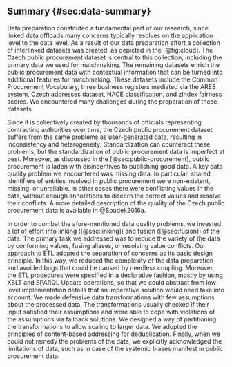 ## Summary {#sec:data-summary}

Data preparation constituted a fundamental part of our research, since linked data offloads many concerns typically resolves on the application level to the data level.
As a result of our data preparation effort a collection of interlinked datasets was created, as depicted in the [@fig:cloud].
The Czech public procurement dataset is central to this collection, including the primary data we used for matchmaking.
The remaining datasets enrich the public procurement data with contextual information that can be turned into additional features for matchmaking.
These datasets include the Common Procurement Vocabulary, three business registers mediated via the ARES system, Czech addresses dataset, NACE classification, and zIndex fairness scores.
We encountered many challenges during the preparation of these datasets.

Since it is collectively created by thousands of officials representing contracting authorities over time, the Czech public procurement dataset suffers from the same problems as user-generated data, resulting in inconsistency and heterogeneity.
Standardization can counteract these problems, but the standardization of public procurement data is imperfect at best.
Moreover, as discussed in the [@sec:public-procurement], public procurement is laden with disincentives to publishing good data.
A key data quality problem we encountered was missing data.
In particular, shared identifiers of entities involved in public procurement were non-existent, missing, or unreliable.
In other cases there were conflicting values in the data, without enough annotations to discern the correct values and resolve their conflicts.
A more detailed description of the quality of the Czech public procurement data is available in @Soudek2016a.

<!--
Problems:
- Reductive use of XML
- Violations of the allegedly validated rules
-->

In order to combat the afore-mentioned data quality problems, we invested a lot of effort into linking ([@sec:linking]) and fusion ([@sec:fusion]) of the data.
The primary task we addressed was to reduce the variety of the data by conforming values, fusing aliases, or resolving value conflicts.
Our approach to ETL adopted the separation of concerns as its basic design principle.
In this way, we reduced the complexity of the data preparation and avoided bugs that could be caused by needless coupling.
Moreover, the ETL procedures were specified in a declarative fashion, mostly by using XSLT and SPARQL Update operations, so that we could abstract from low-level implementation details that an imperative solution would need take into account.
We made defensive data transformations with few assumptions about the processed data.
The transformations usually checked if their input satisfied their assumptions and were able to cope with violations of the assumptions via fallback solutions.
We designed a way of partitioning the transformations to allow scaling to larger data.
We adopted the principles of content-based addressing for deduplication.
Finally, when we could not remedy the problems of the data, we explicitly acknowledged the limitations of data, such as in case of the systemic biases manifest in public procurement data.
